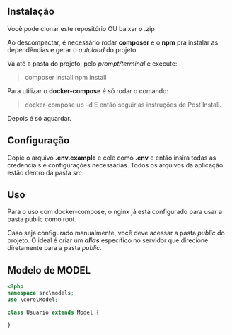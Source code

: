 ## Instalação
Você pode clonar este repositório OU baixar o .zip

Ao descompactar, é necessário rodar **composer** e o **npm** pra instalar as dependências e gerar o *autoload* do projeto.

Vá até a pasta do projeto, pelo *prompt/terminal* e execute:
> composer install
> npm install

Para utilizar o **docker-compose** é só rodar o comando:
> docker-compose up -d
E então seguir as instruções de Post Install.

Depois é só aguardar.

## Configuração
Copie o arquivo **.env.example** e cole como **.env** e então insira todas
as credenciais e configurações necessárias.
Todos os arquivos da aplicação estão dentro da pasta *src*.

## Uso
Para o uso com docker-compose, o nginx já está configurado para
usar a pasta public como root.

Caso seja configurado manualmente, você deve acessar a pasta *public* do projeto.
O ideal é criar um ***alias*** específico no servidor que direcione diretamente para a pasta *public*.

## Modelo de MODEL
```php
<?php
namespace src\models;
use \core\Model;

class Usuario extends Model {

}
```